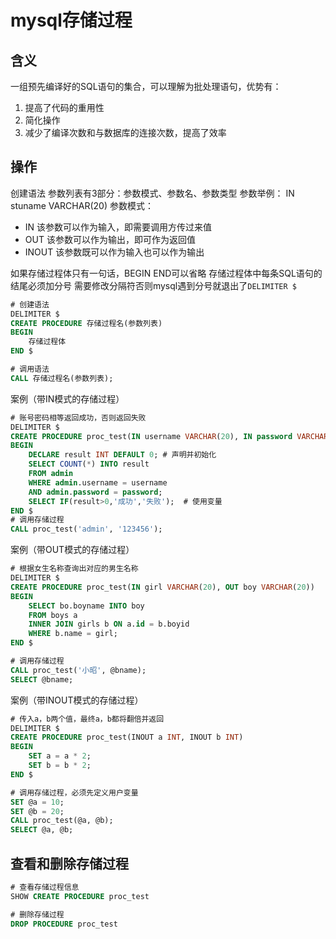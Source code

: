 # mysql存储过程

## 含义
一组预先编译好的SQL语句的集合，可以理解为批处理语句，优势有：
1. 提高了代码的重用性
2. 简化操作
3. 减少了编译次数和与数据库的连接次数，提高了效率

## 操作
创建语法 参数列表有3部分：参数模式、参数名、参数类型
参数举例： IN stuname VARCHAR(20)
参数模式：
- IN 该参数可以作为输入，即需要调用方传过来值
- OUT 该参数可以作为输出，即可作为返回值
- INOUT 该参数既可以作为输入也可以作为输出

如果存储过程体只有一句话，BEGIN END可以省略
存储过程体中每条SQL语句的结尾必须加分号
需要修改分隔符否则mysql遇到分号就退出了<code>DELIMITER $</code>
```sql
# 创建语法
DELIMITER $
CREATE PROCEDURE 存储过程名(参数列表)
BEGIN
	存储过程体
END $

# 调用语法
CALL 存储过程名(参数列表);
```
案例（带IN模式的存储过程）
```sql
# 账号密码相等返回成功，否则返回失败
DELIMITER $
CREATE PROCEDURE proc_test(IN username VARCHAR(20), IN password VARCHAR(20))
BEGIN
	DECLARE result INT DEFAULT 0; # 声明并初始化
	SELECT COUNT(*) INTO result
	FROM admin
	WHERE admin.username = username
	AND admin.password = password;
	SELECT IF(result>0,'成功','失败');	# 使用变量
END $
# 调用存储过程
CALL proc_test('admin', '123456');
```
案例（带OUT模式的存储过程）

```sql
# 根据女生名称查询出对应的男生名称
DELIMITER $
CREATE PROCEDURE proc_test(IN girl VARCHAR(20), OUT boy VARCHAR(20))
BEGIN
	SELECT bo.boyname INTO boy
	FROM boys a
	INNER JOIN girls b ON a.id = b.boyid
	WHERE b.name = girl;
END $

# 调用存储过程
CALL proc_test('小昭', @bname);
SELECT @bname;
```
案例（带INOUT模式的存储过程）

```sql
# 传入a，b两个值，最终a，b都将翻倍并返回
DELIMITER $
CREATE PROCEDURE proc_test(INOUT a INT, INOUT b INT)
BEGIN
	SET a = a * 2;
	SET b = b * 2;
END $

# 调用存储过程，必须先定义用户变量
SET @a = 10;
SET @b = 20;
CALL proc_test(@a, @b);
SELECT @a, @b;
```
## 查看和删除存储过程

```sql
# 查看存储过程信息
SHOW CREATE PROCEDURE proc_test

# 删除存储过程
DROP PROCEDURE proc_test
```